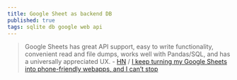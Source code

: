 ```yaml
---
title: Google Sheet as backend DB
published: true
tags: sqlite db google web api
---
```

>  Google Sheets has great API support, easy to write functionality, convenient read and file dumps, works well with Pandas/SQL, and has a universally appreciated UX. - [HN](https://news.ycombinator.com/item?id=42556162) / [I keep turning my Google Sheets into phone-friendly webapps, and I can’t stop](https://arstechnica.com/gadgets/2024/12/making-tiny-no-code-webapps-out-of-spreadsheets-is-a-weirdly-fulfilling-hobby/)